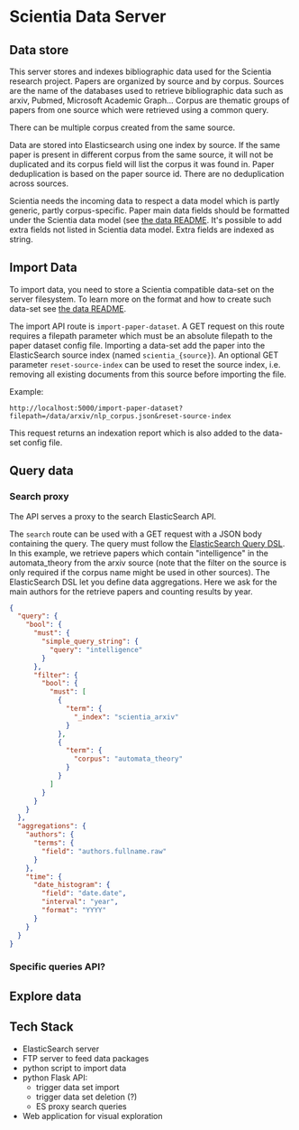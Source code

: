 # Scientia Data Server

## Data store

This server stores and indexes bibliographic data used for the Scientia research project.
Papers are organized by source and by corpus.
Sources are the name of the databases used to retrieve bibliographic data such as arxiv, Pubmed, Microsoft Academic Graph...
Corpus are thematic groups of papers from one source which were retrieved using a common query.

There can be multiple corpus created from the same source.

Data are stored into Elasticsearch using one index by source.
If the same paper is present in different corpus from the same source, it will not be duplicated and its corpus field will list the corpus it was found in.
Paper deduplication is based on the paper source id. There are no deduplication across sources.

Scientia needs the incoming data to respect a data model which is partly generic, partly corpus-specific.
Paper main data fields should be formatted under the Scientia data model (see [the data README](data/README.md]). It's possible to add extra fields not listed in Scientia data model. Extra fields are indexed as string.

## Import Data

To import data, you need to store a Scientia compatible data-set on the server filesystem.
To learn more on the format and how to create such data-set see [the data README](data/README.md).

The import API route is `import-paper-dataset`.
A GET request on this route requires a filepath parameter which must be an absolute filepath to the paper dataset config file.
Importing a data-set add the paper into the ElasticSearch source index (named `scientia_{source}`).
An optional GET parameter `reset-source-index` can be used to reset the source index, i.e. removing all existing documents from this source before importing the file.

Example:

```
http://localhost:5000/import-paper-dataset?filepath=/data/arxiv/nlp_corpus.json&reset-source-index
```

This request returns an indexation report which is also added to the data-set config file.

## Query data

### Search proxy

The API serves a proxy to the search ElasticSearch API.

The `search` route can be used with a GET request with a JSON body containing the query.
The query must follow the [ElasticSearch Query DSL](https://www.elastic.co/guide/en/elasticsearch/reference/current/query-dsl.html).
In this example, we retrieve papers which contain "intelligence" in the automata_theory from the arxiv source (note that the filter on the source is only required if the corpus name might be used in other sources).
The ElasticSearch DSL let you define data aggregations. Here we ask for the main authors for the retrieve papers and counting results by year.

```json
{
  "query": {
    "bool": {
      "must": {
        "simple_query_string": {
          "query": "intelligence"
        }
      },
      "filter": {
        "bool": {
          "must": [
            {
              "term": {
                "_index": "scientia_arxiv"
              }
            },
            {
              "term": {
                "corpus": "automata_theory"
              }
            }
          ]
        }
      }
    }
  },
  "aggregations": {
    "authors": {
      "terms": {
        "field": "authors.fullname.raw"
      }
    },
    "time": {
      "date_histogram": {
        "field": "date.date",
        "interval": "year",
        "format": "YYYY"
      }
    }
  }
}
```

### Specific queries API?

## Explore data

## Tech Stack

- ElasticSearch server
- FTP server to feed data packages
- python script to import data
- python Flask API:
  - trigger data set import
  - trigger data set deletion (?)
  - ES proxy search queries
- Web application for visual exploration
